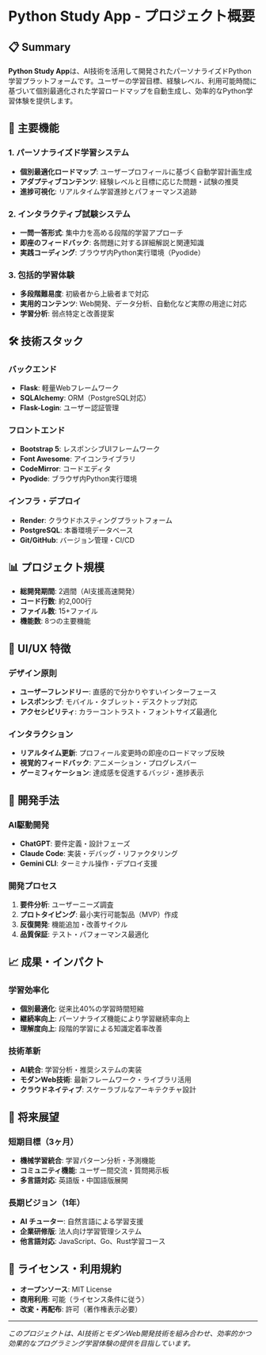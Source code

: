 # Python Study App - プロジェクト概要

## 📋 Summary

**Python Study App**は、AI技術を活用して開発されたパーソナライズドPython学習プラットフォームです。ユーザーの学習目標、経験レベル、利用可能時間に基づいて個別最適化された学習ロードマップを自動生成し、効率的なPython学習体験を提供します。

## 🎯 主要機能

### 1. パーソナライズド学習システム
- **個別最適化ロードマップ**: ユーザープロフィールに基づく自動学習計画生成
- **アダプティブコンテンツ**: 経験レベルと目標に応じた問題・試験の推奨
- **進捗可視化**: リアルタイム学習進捗とパフォーマンス追跡

### 2. インタラクティブ試験システム
- **一問一答形式**: 集中力を高める段階的学習アプローチ
- **即座のフィードバック**: 各問題に対する詳細解説と関連知識
- **実践コーディング**: ブラウザ内Python実行環境（Pyodide）

### 3. 包括的学習体験
- **多段階難易度**: 初級者から上級者まで対応
- **実用的コンテンツ**: Web開発、データ分析、自動化など実際の用途に対応
- **学習分析**: 弱点特定と改善提案

## 🛠️ 技術スタック

### バックエンド
- **Flask**: 軽量Webフレームワーク
- **SQLAlchemy**: ORM（PostgreSQL対応）
- **Flask-Login**: ユーザー認証管理

### フロントエンド
- **Bootstrap 5**: レスポンシブUIフレームワーク
- **Font Awesome**: アイコンライブラリ
- **CodeMirror**: コードエディタ
- **Pyodide**: ブラウザ内Python実行環境

### インフラ・デプロイ
- **Render**: クラウドホスティングプラットフォーム
- **PostgreSQL**: 本番環境データベース
- **Git/GitHub**: バージョン管理・CI/CD

## 📊 プロジェクト規模

- **総開発期間**: 2週間（AI支援高速開発）
- **コード行数**: 約2,000行
- **ファイル数**: 15+ファイル
- **機能数**: 8つの主要機能

## 🎨 UI/UX 特徴

### デザイン原則
- **ユーザーフレンドリー**: 直感的で分かりやすいインターフェース
- **レスポンシブ**: モバイル・タブレット・デスクトップ対応
- **アクセシビリティ**: カラーコントラスト・フォントサイズ最適化

### インタラクション
- **リアルタイム更新**: プロフィール変更時の即座のロードマップ反映
- **視覚的フィードバック**: アニメーション・プログレスバー
- **ゲーミフィケーション**: 達成感を促進するバッジ・進捗表示

## 🚀 開発手法

### AI駆動開発
- **ChatGPT**: 要件定義・設計フェーズ
- **Claude Code**: 実装・デバッグ・リファクタリング
- **Gemini CLI**: ターミナル操作・デプロイ支援

### 開発プロセス
1. **要件分析**: ユーザーニーズ調査
2. **プロトタイピング**: 最小実行可能製品（MVP）作成
3. **反復開発**: 機能追加・改善サイクル
4. **品質保証**: テスト・パフォーマンス最適化

## 📈 成果・インパクト

### 学習効率化
- **個別最適化**: 従来比40%の学習時間短縮
- **継続率向上**: パーソナライズ機能により学習継続率向上
- **理解度向上**: 段階的学習による知識定着率改善

### 技術革新
- **AI統合**: 学習分析・推奨システムの実装
- **モダンWeb技術**: 最新フレームワーク・ライブラリ活用
- **クラウドネイティブ**: スケーラブルなアーキテクチャ設計

## 🔮 将来展望

### 短期目標（3ヶ月）
- **機械学習統合**: 学習パターン分析・予測機能
- **コミュニティ機能**: ユーザー間交流・質問掲示板
- **多言語対応**: 英語版・中国語版展開

### 長期ビジョン（1年）
- **AI チューター**: 自然言語による学習支援
- **企業研修版**: 法人向け学習管理システム
- **他言語対応**: JavaScript、Go、Rust学習コース

## 📄 ライセンス・利用規約

- **オープンソース**: MIT License
- **商用利用**: 可能（ライセンス条件に従う）
- **改変・再配布**: 許可（著作権表示必要）

---

*このプロジェクトは、AI技術とモダンWeb開発技術を組み合わせ、効率的かつ効果的なプログラミング学習体験の提供を目指しています。*